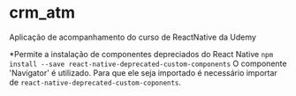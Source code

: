 # crm_atm
Aplicação de acompanhamento do curso de ReactNative da Udemy

*Permite a instalação de componentes depreciados do React Native `npm install --save react-native-deprecated-custom-components`
O componente 'Navigator' é utilizado. Para que ele seja importado é necessário  importar de `react-native-deprecated-custom-coponents`.